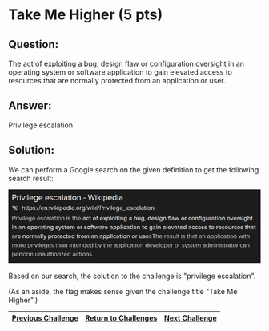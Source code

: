# Take Me Higher (5 pts)

## Question:

The act of exploiting a bug, design flaw or configuration oversight in an operating system or software application to gain elevated access to resources that are normally protected from an application or user.

## Answer:

Privilege escalation

## Solution:

We can perform a Google search on the given definition to get the following search result:

[![search-screenshot.png](search-screenshot.png)](https://duckduckgo.com/?t=ffab&q=%22act+of+exploiting+a+bug%2C+design+flaw+or+configuration+oversight+in+an+operating+system+or+software+application+to+gain+elevated+access+to+resources+that+are+normally+protected+from+an+application+or+user%22&atb=v1-1&ia=web)

Based on our search, the solution to the challenge is "privilege escalation".

(As an aside, the flag makes sense given the challenge title "Take Me Higher".)

| [Previous Challenge](/Challenges/Analyze/1/README.md#question) | [Return to Challenges](/Challenges/../../../#modules) | [Next Challenge](/Challenges/Analyze/3/README.md#question) |
| :------- | :-----: | ------: |